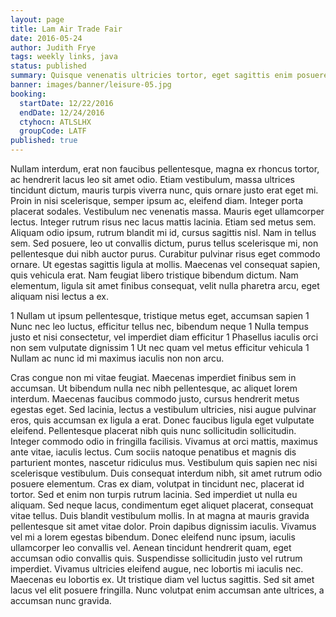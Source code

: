```yaml
---
layout: page
title: Lam Air Trade Fair
date: 2016-05-24
author: Judith Frye
tags: weekly links, java
status: published
summary: Quisque venenatis ultricies tortor, eget sagittis enim posuere pretium. Nunc.
banner: images/banner/leisure-05.jpg
booking:
  startDate: 12/22/2016
  endDate: 12/24/2016
  ctyhocn: ATLSLHX
  groupCode: LATF
published: true
---
```

Nullam interdum, erat non faucibus pellentesque, magna ex rhoncus tortor, ac hendrerit lacus leo sit amet odio. Etiam vestibulum, massa ultrices tincidunt dictum, mauris turpis viverra nunc, quis ornare justo erat eget mi. Proin in nisi scelerisque, semper ipsum ac, eleifend diam. Integer porta placerat sodales. Vestibulum nec venenatis massa. Mauris eget ullamcorper lectus. Integer rutrum risus nec lacus mattis lacinia. Etiam sed metus sem. Aliquam odio ipsum, rutrum blandit mi id, cursus sagittis nisl. Nam in tellus sem. Sed posuere, leo ut convallis dictum, purus tellus scelerisque mi, non pellentesque dui nibh auctor purus. Curabitur pulvinar risus eget commodo ornare. Ut egestas sagittis ligula at mollis. Maecenas vel consequat sapien, quis vehicula erat. Nam feugiat libero tristique bibendum dictum. Nam elementum, ligula sit amet finibus consequat, velit nulla pharetra arcu, eget aliquam nisi lectus a ex.

1 Nullam ut ipsum pellentesque, tristique metus eget, accumsan sapien
1 Nunc nec leo luctus, efficitur tellus nec, bibendum neque
1 Nulla tempus justo et nisi consectetur, vel imperdiet diam efficitur
1 Phasellus iaculis orci non sem vulputate dignissim
1 Ut nec quam vel metus efficitur vehicula
1 Nullam ac nunc id mi maximus iaculis non non arcu.

Cras congue non mi vitae feugiat. Maecenas imperdiet finibus sem in accumsan. Ut bibendum nulla nec nibh pellentesque, ac aliquet lorem interdum. Maecenas faucibus commodo justo, cursus hendrerit metus egestas eget. Sed lacinia, lectus a vestibulum ultricies, nisi augue pulvinar eros, quis accumsan ex ligula a erat. Donec faucibus ligula eget vulputate eleifend. Pellentesque placerat nibh quis nunc sollicitudin sollicitudin. Integer commodo odio in fringilla facilisis. Vivamus at orci mattis, maximus ante vitae, iaculis lectus. Cum sociis natoque penatibus et magnis dis parturient montes, nascetur ridiculus mus. Vestibulum quis sapien nec nisi scelerisque vestibulum. Duis consequat interdum nibh, sit amet rutrum odio posuere elementum.
Cras ex diam, volutpat in tincidunt nec, placerat id tortor. Sed et enim non turpis rutrum lacinia. Sed imperdiet ut nulla eu aliquam. Sed neque lacus, condimentum eget aliquet placerat, consequat vitae tellus. Duis blandit vestibulum mollis. In at magna at mauris gravida pellentesque sit amet vitae dolor. Proin dapibus dignissim iaculis. Vivamus vel mi a lorem egestas bibendum. Donec eleifend nunc ipsum, iaculis ullamcorper leo convallis vel. Aenean tincidunt hendrerit quam, eget accumsan odio convallis quis. Suspendisse sollicitudin justo vel rutrum imperdiet. Vivamus ultricies eleifend augue, nec lobortis mi iaculis nec. Maecenas eu lobortis ex. Ut tristique diam vel luctus sagittis. Sed sit amet lacus vel elit posuere fringilla. Nunc volutpat enim accumsan ante ultrices, a accumsan nunc gravida.
